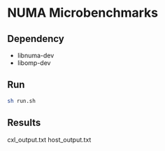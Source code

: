 # NUMA Microbenchmarks

## Dependency
- libnuma-dev
- libomp-dev

<!-- ## Compile
```bash
gcc -O2 -fopenmp -o build/numa_benchmark numa_benchmark.c -lnuma
``` -->

## Run
```bash
sh run.sh
```

## Results
cxl_output.txt
host_output.txt

<!-- - Small:  10000000    1000
- Middle: 100000000   5000
- Large:  1000000000  9000

```bash
sudo build/numa_benchmark 2 10000000 1000
sudo build/numa_benchmark 2 100000000 5000
sudo build/numa_benchmark 2 1000000000 9000
``` -->
